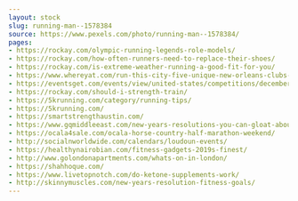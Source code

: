 ```yaml
---
layout: stock
slug: running-man--1578384
source: https://www.pexels.com/photo/running-man--1578384/
pages:
- https://rockay.com/olympic-running-legends-role-models/
- https://rockay.com/how-often-runners-need-to-replace-their-shoes/
- https://rockay.com/is-extreme-weather-running-a-good-fit-for-you/
- https://www.whereyat.com/run-this-city-five-unique-new-orleans-clubs-for-runners
- https://eventsget.com/events/view/united-states/competitions/december-2018/MTgzNzM=
- https://rockay.com/should-i-strength-train/
- https://5krunning.com/category/running-tips/
- https://5krunning.com/
- https://smartstrengthaustin.com/
- https://www.gqmiddleeast.com/new-years-resolutions-you-can-gloat-about-in-2019
- https://ocala4sale.com/ocala-horse-country-half-marathon-weekend/
- http://socialnworldwide.com/calendars/loudoun-events/
- https://healthynairobian.com/fitness-gadgets-2019s-finest/
- http://www.golondonapartments.com/whats-on-in-london/
- https://shahhoque.com/
- https://www.livetopnotch.com/do-ketone-supplements-work/
- http://skinnymuscles.com/new-years-resolution-fitness-goals/
---
```

